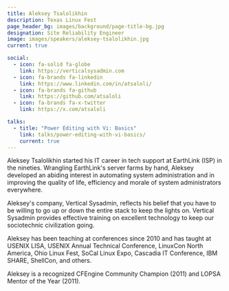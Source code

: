 ```yaml
---
title: Aleksey Tsalolikhin
description: Texas Linux Fest
page_header_bg: images/background/page-title-bg.jpg
designation: Site Reliability Engineer
image: images/speakers/aleksey-tsalolikhin.jpg
current: true

social:
  - icon: fa-solid fa-globe
    link: https://verticalsysadmin.com
  - icon: fa-brands fa-linkedin
    link: https://www.linkedin.com/in/atsaloli/
  - icon: fa-brands fa-github
    link: https://github.com/atsaloli
  - icon: fa-brands fa-x-twitter
    link: https://x.com/atsaloli

talks:
  - title: "Power Editing with Vi: Basics"
    link: talks/power-editing-with-vi-basics/
    current: true
---
```


Aleksey Tsalolikhin started his IT career in tech support at EarthLink (ISP) in
the nineties.  Wrangling EarthLink's server farms by hand, Aleksey developed an
abiding interest in automating system administration and in improving the
quality of life, efficiency and morale of system administrators everywhere.

Aleksey's company, Vertical Sysadmin, reflects his belief that you have to be
willing to go up or down the entire stack to keep the lights on.  Vertical
Sysadmin provides effective training on excellent technology to keep our
sociotechnic civilization going.

Aleksey has been teaching at conferences since 2010 and has taught at USENIX
LISA, USENIX Annual Technical Conference, LinuxCon North America, Ohio Linux
Fest, SoCal Linux Expo, Cascadia IT Conference, IBM SHARE, ShellCon, and
others.

Aleksey is a recognized CFEngine Community Champion (2011) and LOPSA Mentor of
the Year (2011).
